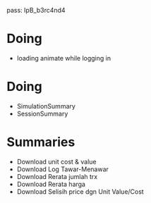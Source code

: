 pass: IpB_b3rc4nd4

# Doing

- loading animate while logging in

# Doing

- SimulationSummary
- SessionSummary

# Summaries

- Download unit cost & value
- Download Log Tawar-Menawar
- Download Rerata jumlah trx
- Download Rerata harga
- Download Selisih price dgn Unit Value/Cost
